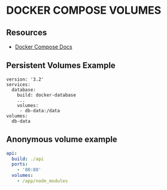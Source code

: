 # DOCKER COMPOSE VOLUMES

## Resources

- [Docker Compose Docs](https://docs.docker.com/compose/)

## Persistent Volumes Example

```YML
version: '3.2'
services:
  database:
    build: docker-database
    ...
    volumes:
     - db-data:/data
volumes:
  db-data
```

## Anonymous volume example

```yml
api:
  build: ./api
  ports:
    - '80:80'
  volumes:
    - /app/node_modules
```
